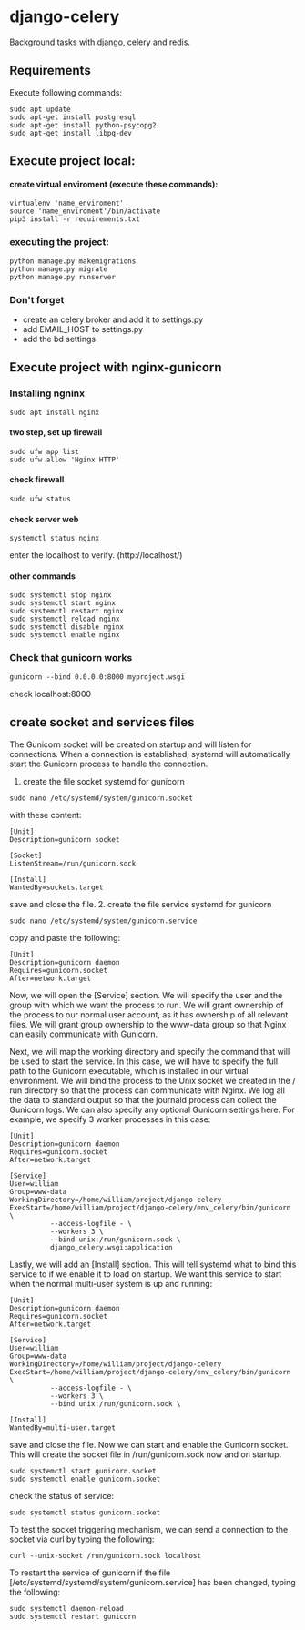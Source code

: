 # django-celery
Background tasks with django, celery and redis.
 
## Requirements
Execute following commands:
```
sudo apt update
sudo apt-get install postgresql
sudo apt-get install python-psycopg2
sudo apt-get install libpq-dev
```
## Execute project local:

#### create virtual enviroment (execute these commands):
```
virtualenv 'name_enviroment'
source 'name_enviroment'/bin/activate
pip3 install -r requirements.txt
```
### executing the project:
```
python manage.py makemigrations
python manage.py migrate
python manage.py runserver
```
### Don't forget 
- create an celery broker and add it to settings.py
- add EMAIL_HOST to settings.py
- add the bd settings

## Execute project with nginx-gunicorn

### Installing ngninx
```
sudo apt install nginx
```
#### two step, set up firewall
```
sudo ufw app list
sudo ufw allow 'Nginx HTTP'
```
#### check firewall
```
sudo ufw status
```
#### check server web
```
systemctl status nginx
```
enter the localhost to verify. (http://localhost/)

#### other commands
```
sudo systemctl stop nginx
sudo systemctl start nginx
sudo systemctl restart nginx 
sudo systemctl reload nginx
sudo systemctl disable nginx
sudo systemctl enable nginx
```

### Check that gunicorn works
```
gunicorn --bind 0.0.0.0:8000 myproject.wsgi
```
check localhost:8000

## create socket and services files
The Gunicorn socket will be created on startup and will listen for connections. When a connection is established, systemd will automatically start the Gunicorn process to handle the connection.

1. create the file socket systemd for gunicorn
```
sudo nano /etc/systemd/system/gunicorn.socket
```
with these content:
```
[Unit]
Description=gunicorn socket

[Socket]
ListenStream=/run/gunicorn.sock

[Install]
WantedBy=sockets.target
```
save and close the file.
2. create the file service systemd for gunicorn

```
sudo nano /etc/systemd/system/gunicorn.service
```
copy and paste the following:
```
[Unit]
Description=gunicorn daemon
Requires=gunicorn.socket
After=network.target
```
Now, we will open the [Service] section. We will specify the user and the group with which we want the process to run. We will grant ownership of the process to our normal user account, as it has ownership of all relevant files. We will grant group ownership to the www-data group so that Nginx can easily communicate with Gunicorn.

Next, we will map the working directory and specify the command that will be used to start the service. In this case, we will have to specify the full path to the Gunicorn executable, which is installed in our virtual environment. We will bind the process to the Unix socket we created in the / run directory so that the process can communicate with Nginx. We log all the data to standard output so that the journald process can collect the Gunicorn logs. We can also specify any optional Gunicorn settings here. For example, we specify 3 worker processes in this case:

```
[Unit]
Description=gunicorn daemon
Requires=gunicorn.socket
After=network.target

[Service]
User=william
Group=www-data
WorkingDirectory=/home/william/project/django-celery
ExecStart=/home/william/project/django-celery/env_celery/bin/gunicorn \
          --access-logfile - \
          --workers 3 \
          --bind unix:/run/gunicorn.sock \
          django_celery.wsgi:application
```
Lastly, we will add an [Install] section. This will tell systemd what to bind this service to if we enable it to load on startup. We want this service to start when the normal multi-user system is up and running:
```
[Unit]
Description=gunicorn daemon
Requires=gunicorn.socket
After=network.target

[Service]
User=william
Group=www-data
WorkingDirectory=/home/william/project/django-celery
ExecStart=/home/william/project/django-celery/env_celery/bin/gunicorn \
          --access-logfile - \
          --workers 3 \
          --bind unix:/run/gunicorn.sock \

[Install]
WantedBy=multi-user.target
```
save and close the file.
Now we can start and enable the Gunicorn socket. This will create the socket file in /run/gunicorn.sock now and on startup.
```
sudo systemctl start gunicorn.socket
sudo systemctl enable gunicorn.socket
```
check the status of service:
```
sudo systemctl status gunicorn.socket
```
To test the socket triggering mechanism, we can send a connection to the socket via curl by typing the following:
```
curl --unix-socket /run/gunicorn.sock localhost
```
To restart the service of gunicorn if the file [/etc/systemd/systemd/system/gunicorn.service] has been changed, typing the following:
```
sudo systemctl daemon-reload
sudo systemctl restart gunicorn
```
